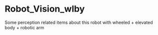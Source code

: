 # Robot_Vision_wlby
Some perception related items about this robot with wheeled + elevated body + robotic arm
